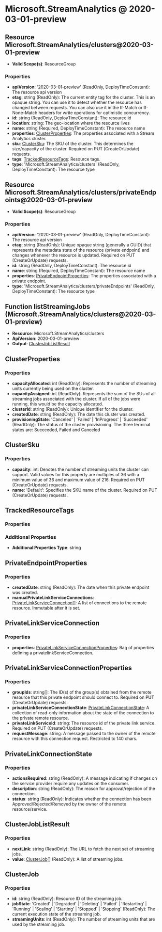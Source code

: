 # Microsoft.StreamAnalytics @ 2020-03-01-preview

## Resource Microsoft.StreamAnalytics/clusters@2020-03-01-preview
* **Valid Scope(s)**: ResourceGroup
### Properties
* **apiVersion**: '2020-03-01-preview' (ReadOnly, DeployTimeConstant): The resource api version
* **etag**: string (ReadOnly): The current entity tag for the cluster. This is an opaque string. You can use it to detect whether the resource has changed between requests. You can also use it in the If-Match or If-None-Match headers for write operations for optimistic concurrency.
* **id**: string (ReadOnly, DeployTimeConstant): The resource id
* **location**: string: The geo-location where the resource lives
* **name**: string (Required, DeployTimeConstant): The resource name
* **properties**: [ClusterProperties](#clusterproperties): The properties associated with a Stream Analytics cluster.
* **sku**: [ClusterSku](#clustersku): The SKU of the cluster. This determines the size/capacity of the cluster. Required on PUT (CreateOrUpdate) requests.
* **tags**: [TrackedResourceTags](#trackedresourcetags): Resource tags.
* **type**: 'Microsoft.StreamAnalytics/clusters' (ReadOnly, DeployTimeConstant): The resource type

## Resource Microsoft.StreamAnalytics/clusters/privateEndpoints@2020-03-01-preview
* **Valid Scope(s)**: ResourceGroup
### Properties
* **apiVersion**: '2020-03-01-preview' (ReadOnly, DeployTimeConstant): The resource api version
* **etag**: string (ReadOnly): Unique opaque string (generally a GUID) that represents the metadata state of the resource (private endpoint) and changes whenever the resource is updated. Required on PUT (CreateOrUpdate) requests.
* **id**: string (ReadOnly, DeployTimeConstant): The resource id
* **name**: string (Required, DeployTimeConstant): The resource name
* **properties**: [PrivateEndpointProperties](#privateendpointproperties): The properties associated with a private endpoint.
* **type**: 'Microsoft.StreamAnalytics/clusters/privateEndpoints' (ReadOnly, DeployTimeConstant): The resource type

## Function listStreamingJobs (Microsoft.StreamAnalytics/clusters@2020-03-01-preview)
* **Resource**: Microsoft.StreamAnalytics/clusters
* **ApiVersion**: 2020-03-01-preview
* **Output**: [ClusterJobListResult](#clusterjoblistresult)

## ClusterProperties
### Properties
* **capacityAllocated**: int (ReadOnly): Represents the number of streaming units currently being used on the cluster.
* **capacityAssigned**: int (ReadOnly): Represents the sum of the SUs of all streaming jobs associated with the cluster. If all of the jobs were running, this would be the capacity allocated.
* **clusterId**: string (ReadOnly): Unique identifier for the cluster.
* **createdDate**: string (ReadOnly): The date this cluster was created.
* **provisioningState**: 'Canceled' | 'Failed' | 'InProgress' | 'Succeeded' (ReadOnly): The status of the cluster provisioning. The three terminal states are: Succeeded, Failed and Canceled

## ClusterSku
### Properties
* **capacity**: int: Denotes the number of streaming units the cluster can support. Valid values for this property are multiples of 36 with a minimum value of 36 and maximum value of 216. Required on PUT (CreateOrUpdate) requests.
* **name**: 'Default': Specifies the SKU name of the cluster. Required on PUT (CreateOrUpdate) requests.

## TrackedResourceTags
### Properties
### Additional Properties
* **Additional Properties Type**: string

## PrivateEndpointProperties
### Properties
* **createdDate**: string (ReadOnly): The date when this private endpoint was created.
* **manualPrivateLinkServiceConnections**: [PrivateLinkServiceConnection](#privatelinkserviceconnection)[]: A list of connections to the remote resource. Immutable after it is set.

## PrivateLinkServiceConnection
### Properties
* **properties**: [PrivateLinkServiceConnectionProperties](#privatelinkserviceconnectionproperties): Bag of properties defining a privatelinkServiceConnection.

## PrivateLinkServiceConnectionProperties
### Properties
* **groupIds**: string[]: The ID(s) of the group(s) obtained from the remote resource that this private endpoint should connect to. Required on PUT (CreateOrUpdate) requests.
* **privateLinkServiceConnectionState**: [PrivateLinkConnectionState](#privatelinkconnectionstate): A collection of read-only information about the state of the connection to the private remote resource.
* **privateLinkServiceId**: string: The resource id of the private link service. Required on PUT (CreateOrUpdate) requests.
* **requestMessage**: string: A message passed to the owner of the remote resource with this connection request. Restricted to 140 chars.

## PrivateLinkConnectionState
### Properties
* **actionsRequired**: string (ReadOnly): A message indicating if changes on the service provider require any updates on the consumer.
* **description**: string (ReadOnly): The reason for approval/rejection of the connection.
* **status**: string (ReadOnly): Indicates whether the connection has been Approved/Rejected/Removed by the owner of the remote resource/service.

## ClusterJobListResult
### Properties
* **nextLink**: string (ReadOnly): The URL to fetch the next set of streaming jobs.
* **value**: [ClusterJob](#clusterjob)[] (ReadOnly): A list of streaming jobs.

## ClusterJob
### Properties
* **id**: string (ReadOnly): Resource ID of the streaming job.
* **jobState**: 'Created' | 'Degraded' | 'Deleting' | 'Failed' | 'Restarting' | 'Running' | 'Scaling' | 'Starting' | 'Stopped' | 'Stopping' (ReadOnly): The current execution state of the streaming job.
* **streamingUnits**: int (ReadOnly): The number of streaming units that are used by the streaming job.

